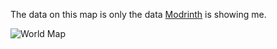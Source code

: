 The data on this map is only the data [Modrinth](https://modrinth.com/datapack/timo_11) is showing me.

![World Map](https://github.com/user-attachments/assets/ecff34e5-cad2-43e9-9f75-b35052ac72e0)
